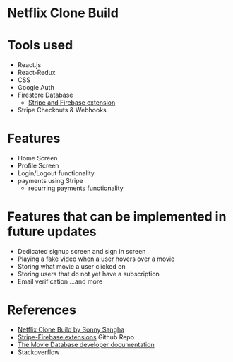 # Netflix Clone Build

# Tools used
- React.js
- React-Redux
- CSS
- Google Auth
- Firestore Database
  - [Stripe and Firebase extension](https://extensions.dev/extensions/stripe/firestore-stripe-payments)
- Stripe Checkouts & Webhooks

# Features
- Home Screen
- Profile Screen
- Login/Logout functionality
- payments using Stripe
  - recurring payments functionality

# Features that can be implemented in future updates
- Dedicated signup screen and sign in screen
- Playing a fake video when a user hovers over a movie
- Storing what movie a user clicked on
- Storing users that do not yet have a subscription
- Email verification
...and more

# References
- [Netflix Clone Build by Sonny Sangha](https://www.youtube.com/watch?v=HW5roUF2RLg)
- [Stripe-Firebase extensions](https://github.com/stripe/stripe-firebase-extensions/tree/master/firestore-stripe-payments) Github Repo
- [The Movie Database developer documentation](https://developer.themoviedb.org/reference/intro/getting-started)
- Stackoverflow
